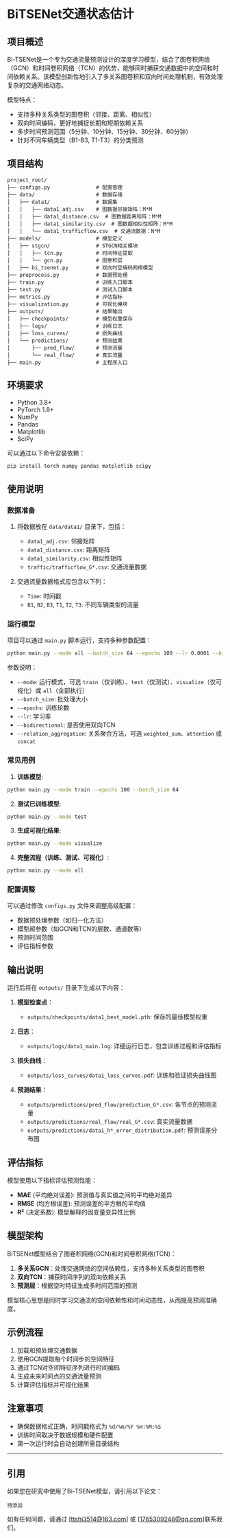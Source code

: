 # BiTSENet交通状态估计

## 项目概述

Bi-TSENet是一个专为交通流量预测设计的深度学习模型，结合了图卷积网络（GCN）和时间卷积网络（TCN）的优势，能够同时捕获交通数据中的空间和时间依赖关系。该模型创新性地引入了多关系图卷积和双向时间处理机制，有效处理复杂的交通网络动态。

模型特点：
- 支持多种关系类型的图卷积（邻接、距离、相似性）
- 双向时间编码，更好地捕捉长期和短期依赖关系
- 多步时间预测范围（5分钟、10分钟、15分钟、30分钟、60分钟）
- 针对不同车辆类型（B1-B3, T1-T3）的分类预测

## 项目结构

```
project_root/
├── configs.py               # 配置管理
├── data/                    # 数据存储
│   ├── data1/               # 数据集
│   │   ├── data1_adj.csv    # 图数据邻接矩阵：M*M
│   │   ├── data1_distance.csv  # 图数据距离矩阵：M*M
│   │   ├── data1_similarity.csv  # 图数据相似性矩阵：M*M
│   │   └── data1_trafficflow.csv  # 交通流数据：N*M
├── models/                  # 模型定义
│   ├── stgcn/               # STGCN相关模块
│   │   ├── tcn.py           # 时间特征提取
│   │   └── gcn.py           # 图卷积层
│   ├── bi_tsenet.py         # 双向时空编码网络模型
├── preprocess.py            # 数据预处理
├── train.py                 # 训练入口脚本
├── test.py                  # 测试入口脚本
├── metrics.py               # 评估指标
├── visualization.py         # 可视化模块
├── outputs/                 # 结果输出
│   ├── checkpoints/         # 模型权重保存
│   ├── logs/                # 训练日志
│   ├── loss_curves/         # 损失曲线
│   └── predictions/         # 预测结果
│       ├── pred_flow/       # 预测流量
│       └── real_flow/       # 真实流量
├── main.py                  # 主程序入口
```

## 环境要求

- Python 3.8+
- PyTorch 1.8+
- NumPy
- Pandas
- Matplotlib
- SciPy

可以通过以下命令安装依赖：

```bash
pip install torch numpy pandas matplotlib scipy
```

## 使用说明

### 数据准备

1. 将数据放在 `data/data1/` 目录下，包括：
   - `data1_adj.csv`: 邻接矩阵
   - `data1_distance.csv`: 距离矩阵
   - `data1_similarity.csv`: 相似性矩阵
   - `traffic/trafficflow_G*.csv`: 交通流量数据

2. 交通流量数据格式应包含以下列：
   - `Time`: 时间戳
   - `B1`, `B2`, `B3`, `T1`, `T2`, `T3`: 不同车辆类型的流量

### 运行模型

项目可以通过 `main.py` 脚本运行，支持多种参数配置：

```bash
python main.py --mode all --batch_size 64 --epochs 100 --lr 0.0001 --bidirectional
```

参数说明：
- `--mode`: 运行模式，可选 `train`（仅训练）、`test`（仅测试）、`visualize`（仅可视化）或 `all`（全部执行）
- `--batch_size`: 批处理大小
- `--epochs`: 训练轮数
- `--lr`: 学习率
- `--bidirectional`: 是否使用双向TCN
- `--relation_aggregation`: 关系聚合方法，可选 `weighted_sum`、`attention` 或 `concat`

### 常见用例

1. **训练模型**:
```bash
python main.py --mode train --epochs 100 --batch_size 64
```

2. **测试已训练模型**:
```bash
python main.py --mode test
```

3. **生成可视化结果**:
```bash
python main.py --mode visualize
```

4. **完整流程（训练、测试、可视化）**:
```bash
python main.py --mode all
```

### 配置调整

可以通过修改 `configs.py` 文件来调整高级配置：

- 数据预处理参数（如归一化方法）
- 模型超参数（如GCN和TCN的层数、通道数等）
- 预测时间范围
- 评估指标参数

## 输出说明

运行后将在 `outputs/` 目录下生成以下内容：

1. **模型检查点**：
   - `outputs/checkpoints/data1_best_model.pth`: 保存的最佳模型权重

2. **日志**：
   - `outputs/logs/data1_main.log`: 详细运行日志，包含训练过程和评估指标

3. **损失曲线**：
   - `outputs/loss_curves/data1_loss_curves.pdf`: 训练和验证损失曲线图

4. **预测结果**：
   - `outputs/predictions/pred_flow/prediction_G*.csv`: 各节点的预测流量
   - `outputs/predictions/real_flow/real_G*.csv`: 真实流量数据
   - `outputs/predictions/data1_h*_error_distribution.pdf`: 预测误差分布图

## 评估指标

模型使用以下指标评估预测性能：

- **MAE** (平均绝对误差): 预测值与真实值之间的平均绝对差异
- **RMSE** (均方根误差): 预测误差的平方根的平均值
- **R²** (决定系数): 模型解释的因变量变异性比例

## 模型架构

BiTSENet模型结合了图卷积网络(GCN)和时间卷积网络(TCN)：

1. **多关系GCN**：处理交通网络的空间依赖性，支持多种关系类型的图卷积
2. **双向TCN**：捕获时间序列的双向依赖关系
3. **预测层**：根据空时特征生成多时间范围的预测

模型核心思想是同时学习交通流的空间依赖性和时间动态性，从而提高预测准确度。

## 示例流程

1. 加载和预处理交通数据
2. 使用GCN提取每个时间步的空间特征
3. 通过TCN对空间特征序列进行时间编码
4. 生成未来时间点的交通流量预测
5. 计算评估指标并可视化结果

## 注意事项

- 确保数据格式正确，时间戳格式为 `%d/%m/%Y %H:%M:%S`
- 训练时间取决于数据规模和硬件配置
- 第一次运行时会自动创建所需目录结构

---

## 引用

如果您在研究中使用了Bi-TSENet模型，请引用以下论文：

```
待添加
```



如有任何问题，请通过 [ttshi3514@163.com] 或 [1765309248@qq.com]联系我们。
